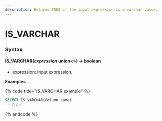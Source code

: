 ```yaml
---
description: Returns TRUE if the input expression is a varchar value.
---
```


# IS\_VARCHAR

### Syntax <a href="#syntax" id="syntax"></a>

#### IS\_VARCHAR(_expression_ union<>) → boolean <a href="#is_varcharexpression-union--boolean" id="is_varcharexpression-union--boolean"></a>

* expression: Input expression.

**Examples**

{% code title="IS_VARCHAR example" %}
```sql
SELECT IS_VARCHAR(column_name)
-- True
```
{% endcode %}
